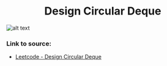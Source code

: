<h1 align="center">Design Circular Deque</h1>

![alt text](https://images2.imgbox.com/8e/61/1FBjHHiG_o.png?raw=true)

### Link to source: 
- <a href="https://leetcode.com/problems/design-circular-deque/">Leetcode - Design Circular Deque</a>

